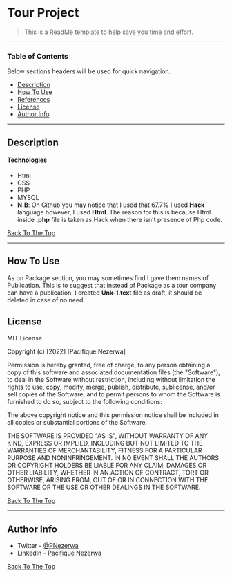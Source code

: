 # Tour Project

> This is a ReadMe template to help save you time and effort.

---

### Table of Contents
Below sections headers will be used for quick navigation.

- [Description](#description)
- [How To Use](#how-to-use)
- [References](#references)
- [License](#license)
- [Author Info](#author-info)

---

## Description



#### Technologies

- Html
- CSS
- PHP
- MYSQL
- **N.B**: On Github you may notice that I used that 67.7%  I used **Hack** language however, I used **Html**. The reason for this is because Html inside **.php** file is taken as Hack when there isn't presence of Php code. 

[Back To The Top](#Tour-Project)

---

## How To Use

As on Package section, you may sometimes find I gave them names of Publication. This is to suggest that instead of Package as a tour company can have a publication.
I created **Unk-1.tex**t file as draft, it should be deleted in case of no need.

## License

MIT License

Copyright (c) [2022] [Pacifique Nezerwa]

Permission is hereby granted, free of charge, to any person obtaining a copy
of this software and associated documentation files (the "Software"), to deal
in the Software without restriction, including without limitation the rights
to use, copy, modify, merge, publish, distribute, sublicense, and/or sell
copies of the Software, and to permit persons to whom the Software is
furnished to do so, subject to the following conditions:

The above copyright notice and this permission notice shall be included in all
copies or substantial portions of the Software.

THE SOFTWARE IS PROVIDED "AS IS", WITHOUT WARRANTY OF ANY KIND, EXPRESS OR
IMPLIED, INCLUDING BUT NOT LIMITED TO THE WARRANTIES OF MERCHANTABILITY,
FITNESS FOR A PARTICULAR PURPOSE AND NONINFRINGEMENT. IN NO EVENT SHALL THE
AUTHORS OR COPYRIGHT HOLDERS BE LIABLE FOR ANY CLAIM, DAMAGES OR OTHER
LIABILITY, WHETHER IN AN ACTION OF CONTRACT, TORT OR OTHERWISE, ARISING FROM,
OUT OF OR IN CONNECTION WITH THE SOFTWARE OR THE USE OR OTHER DEALINGS IN THE
SOFTWARE.

[Back To The Top](#Tour-Project)

---

## Author Info

- Twitter - [@PNezerwa](https://twitter.com/PNezerwa)
- LinkedIn - [Pacifique Nezerwa](https://www.linkedin.com/in/pacifique-nezerwa-5a5290204)

[Back To The Top](#Tour-Project)
